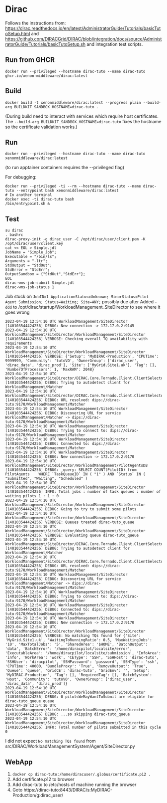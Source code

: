 # Dirac

Follows the instructions from:
https://dirac.readthedocs.io/en/latest/AdministratorGuide/Tutorials/basicTutoSetup.html
and
https://github.com/DIRACGrid/DIRAC/blob/integration/docs/source/AdministratorGuide/Tutorials/basicTutoSetup.sh
and integration test scripts.

## Run from GHCR

```shell
docker run --privileged --hostname dirac-tuto --name dirac-tuto ghcr.io/xenon-middleware/dirac:latest
```

## Build

```shell
docker build -t xenonmiddleware/dirac:latest --progress plain --build-arg BUILDKIT_SANDBOX_HOSTNAME=dirac-tuto .
```
(During build need to interact with services which require host certificates. The `--build-arg BUILDKIT_SANDBOX_HOSTNAME=dirac-tuto` fixes the hostname so the certificate validation works.)

## Run

```shell
docker run --privileged --hostname dirac-tuto --name dirac-tuto xenonmiddleware/dirac:latest
```
(to run apptainer containers requires the --privileged flag)

For debugging:

```shell
docker run --privileged -ti --rm --hostname dirac-tuto --name dirac-tuto --entrypoint bash xenonmiddleware/dirac:latest
# In another terminal
docker exec -ti dirac-tuto bash
/bin/entrypoint.sh &
```

## Test

```shell
su dirac
. bashrc
dirac-proxy-init -g dirac_user -C /opt/dirac/user/client.pem -K /opt/dirac/user/client.key
cat << EOL > Simple.jdl
JobName = "Simple_Job";
Executable = "/bin/ls";
Arguments = "-ltr";
StdOutput = "StdOut";
StdError = "StdErr";
OutputSandbox = {"StdOut","StdErr"};
EOL
dirac-wms-job-submit Simple.jdl
dirac-wms-job-status 1
```

Job stuck on `JobID=1 ApplicationStatus=Unknown; MinorStatus=Pilot Agent Submission; Status=Waiting; Site=ANY;` possibly due after
Added `-ddd` to /opt/dirac/startup/WorkloadManagement_SiteDirector to see where it goes wrong

```
2023-04-19 12:54:10 UTC WorkloadManagement/SiteDirector [140103544424256] DEBUG: New connection -> 172.17.0.2:9145
2023-04-19 12:54:10 UTC WorkloadManagement/SiteDirector/WorkloadManagement/SiteDirector [140103544424256] VERBOSE: Checking overall TQ availability with requirements
2023-04-19 12:54:10 UTC WorkloadManagement/SiteDirector/WorkloadManagement/SiteDirector [140103544424256] VERBOSE: {'Setup': 'MyDIRAC-Production', 'CPUTime': 9999999, 'Community': 'tutoVO', 'OwnerGroup': ['dirac_user', 'dirac_data', 'dirac_prod'], 'Site': ['MyGrid.Site1.uk'], 'Tag': [], 'NumberOfProcessors': 1, 'MaxRAM': 2048}
2023-04-19 12:54:10 UTC WorkloadManagement/SiteDirector/DIRAC.Core.Tornado.Client.ClientSelector [140103544424256] DEBUG: Trying to autodetect client for WorkloadManagement/Matcher
2023-04-19 12:54:10 UTC WorkloadManagement/SiteDirector/DIRAC.Core.Tornado.Client.ClientSelector [140103544424256] DEBUG: URL resolved: dips://dirac-tuto:9170/WorkloadManagement/Matcher
2023-04-19 12:54:10 UTC WorkloadManagement/SiteDirector [140103544424256] DEBUG: Discovering URL for service WorkloadManagement/Matcher -> dips://dirac-tuto:9170/WorkloadManagement/Matcher
2023-04-19 12:54:10 UTC WorkloadManagement/SiteDirector [140103544424256] DEBUG: Trying to connect to: dips://dirac-tuto:9170/WorkloadManagement/Matcher
2023-04-19 12:54:10 UTC WorkloadManagement/SiteDirector [140103544424256] DEBUG: Connected to: dips://dirac-tuto:9170/WorkloadManagement/Matcher
2023-04-19 12:54:10 UTC WorkloadManagement/SiteDirector [140103544424256] DEBUG: New connection -> 172.17.0.2:9170
2023-04-19 12:54:10 UTC WorkloadManagement/SiteDirector/WorkloadManagement/PilotAgentsDB [140103544424256] DEBUG: _query: SELECT COUNT(PilotID) from PilotAgents    WHERE `TaskQueueID` IN ( "1" ) AND `Status` IN ( "Submitted", "Waiting", "Scheduled" ) 
2023-04-19 12:54:10 UTC WorkloadManagement/SiteDirector/WorkloadManagement/SiteDirector [140103544424256] INFO: Total jobs : number of task queues : number of waiting pilots 1 : 1 : 0
2023-04-19 12:54:10 UTC WorkloadManagement/SiteDirector/WorkloadManagement/SiteDirector [140103544424256] DEBUG: Going to try to submit some pilots
2023-04-19 12:54:10 UTC WorkloadManagement/SiteDirector/WorkloadManagement/SiteDirector [140103544424256] VERBOSE: Queues treated dirac-tuto_queue
2023-04-19 12:54:10 UTC WorkloadManagement/SiteDirector/WorkloadManagement/SiteDirector [140103544424256] VERBOSE: Evaluating queue dirac-tuto_queue
2023-04-19 12:54:10 UTC WorkloadManagement/SiteDirector/DIRAC.Core.Tornado.Client.ClientSelector [140103544424256] DEBUG: Trying to autodetect client for WorkloadManagement/Matcher
2023-04-19 12:54:10 UTC WorkloadManagement/SiteDirector/DIRAC.Core.Tornado.Client.ClientSelector [140103544424256] DEBUG: URL resolved: dips://dirac-tuto:9170/WorkloadManagement/Matcher
2023-04-19 12:54:10 UTC WorkloadManagement/SiteDirector [140103544424256] DEBUG: Discovering URL for service WorkloadManagement/Matcher -> dips://dirac-tuto:9170/WorkloadManagement/Matcher
2023-04-19 12:54:10 UTC WorkloadManagement/SiteDirector [140103544424256] DEBUG: Trying to connect to: dips://dirac-tuto:9170/WorkloadManagement/Matcher
2023-04-19 12:54:10 UTC WorkloadManagement/SiteDirector [140103544424256] DEBUG: Connected to: dips://dirac-tuto:9170/WorkloadManagement/Matcher
2023-04-19 12:54:10 UTC WorkloadManagement/SiteDirector [140103544424256] DEBUG: New connection -> 172.17.0.2:9170
2023-04-19 12:54:10 UTC WorkloadManagement/SiteDirector/WorkloadManagement/SiteDirector [140103544424256] VERBOSE: No matching TQs found for {'Site': 'MyGrid.Site1.uk', 'WaitingToRunningRatio': 0.5, 'MaxWaitingJobs': '10', 'MaxTotalJobs': '5', 'SharedArea': '$HOME', 'BatchOutput': 'data', 'BatchError': '/home/diracpilot/localsite/error', 'ExecutableArea': '/home/diracpilot/localsite/submission', 'InfoArea': 'info', 'WorkArea': 'work', 'CEType': 'SSH', 'SSHHost': 'dirac-tuto', 'SSHUser': 'diracpilot', 'SSHPassword': 'password', 'SSHType': 'ssh', 'CPUTime': 40000, 'BundleProxy': 'True', 'RemoveOutput': 'True', 'Queue': 'queue', 'GridCE': 'dirac-tuto', 'GridEnv': '', 'Setup': 'MyDIRAC-Production', 'Tag': [], 'RequiredTag': [], 'BatchSystem': 'Host', 'Community': 'tutoVO', 'OwnerGroup': ['dirac_user', 'dirac_data', 'dirac_prod']}
2023-04-19 12:54:10 UTC WorkloadManagement/SiteDirector/WorkloadManagement/SiteDirector [140103544424256] DEBUG: 0 pilotsWeMayWantToSubmit are eligible for dirac-tuto_queue queue
2023-04-19 12:54:10 UTC WorkloadManagement/SiteDirector/WorkloadManagement/SiteDirector [140103544424256] DEBUG: ...so skipping dirac-tuto_queue
2023-04-19 12:54:10 UTC WorkloadManagement/SiteDirector/WorkloadManagement/SiteDirector [140103544424256] INFO: Total number of pilots submitted in this cycle 0
```

I did not expect `No matching TQs found` from src/DIRAC/WorkloadManagementSystem/Agent/SiteDirector.py

## WebApp

1. `docker cp dirac-tuto:/home/diracuser/.globus/certificate.p12 .`
2. Add certificate.p12 to browser
3. Add dirac-tuto to /etc/hosts of machine running the browser
4. Goto https://dirac-tuto:8443/DIRAC/s:MyDIRAC-Production/g:dirac_user/
